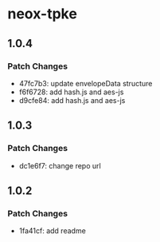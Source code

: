 # neox-tpke

## 1.0.4

### Patch Changes

- 47fc7b3: update envelopeData structure
- f6f6728: add hash.js and aes-js
- d9cfe84: add hash.js and aes-js

## 1.0.3

### Patch Changes

- dc1e6f7: change repo url

## 1.0.2

### Patch Changes

- 1fa41cf: add readme
